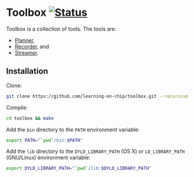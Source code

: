 # Toolbox [![Status][status-img]][status-url]

Toolbox is a collection of tools. The tools are:

* [Planner](https://github.com/learning-on-chip/planner),
* [Recorder](https://github.com/learning-on-chip/recorder), and
* [Streamer](https://github.com/learning-on-chip/streamer).

## Installation

Clone:

```bash
git clone https://github.com/learning-on-chip/toolbox.git --recursive
```

Compile:

```bash
cd toolbox && make
```

Add the `bin` directory to the `PATH` environment variable:

```bash
export PATH="`pwd`/bin:$PATH"
```

Add the `lib` directory to the `DYLD_LIBRARY_PATH` (OS X) or `LD_LIBRARY_PATH`
(GNU/Linux) environment variable:

```bash
export DYLD_LIBRARY_PATH="`pwd`/lib:$DYLD_LIBRARY_PATH"
```

[status-img]: https://travis-ci.org/learning-on-chip/toolbox.svg?branch=master
[status-url]: https://travis-ci.org/learning-on-chip/toolbox
